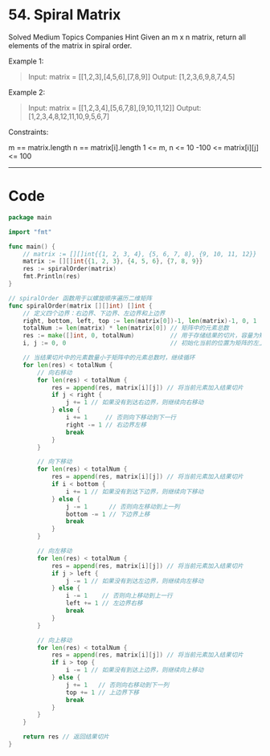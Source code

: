 # 54. Spiral Matrix
Solved
Medium
Topics
Companies
Hint
Given an m x n matrix, return all elements of the matrix in spiral order.


Example 1:
> Input: matrix = [[1,2,3],[4,5,6],[7,8,9]]
Output: [1,2,3,6,9,8,7,4,5]

Example 2:
> Input: matrix = [[1,2,3,4],[5,6,7,8],[9,10,11,12]]
Output: [1,2,3,4,8,12,11,10,9,5,6,7]


Constraints:

m == matrix.length
n == matrix[i].length
1 <= m, n <= 10
-100 <= matrix[i][j] <= 100

---

# Code
```go
package main

import "fmt"

func main() {
	// matrix := [][]int{{1, 2, 3, 4}, {5, 6, 7, 8}, {9, 10, 11, 12}}
	matrix := [][]int{{1, 2, 3}, {4, 5, 6}, {7, 8, 9}}
	res := spiralOrder(matrix)
	fmt.Println(res)
}

// spiralOrder 函数用于以螺旋顺序遍历二维矩阵
func spiralOrder(matrix [][]int) []int {
	// 定义四个边界：右边界、下边界、左边界和上边界
	right, bottom, left, top := len(matrix[0])-1, len(matrix)-1, 0, 1
	totalNum := len(matrix) * len(matrix[0]) // 矩阵中的元素总数
	res := make([]int, 0, totalNum)          // 用于存储结果的切片，容量为矩阵中的元素总数
	i, j := 0, 0                             // 初始化当前的位置为矩阵的左上角

	// 当结果切片中的元素数量小于矩阵中的元素总数时，继续循环
	for len(res) < totalNum {
		// 向右移动
		for len(res) < totalNum {
			res = append(res, matrix[i][j]) // 将当前元素加入结果切片
			if j < right {
				j += 1 // 如果没有到达右边界，则继续向右移动
			} else {
				i += 1     // 否则向下移动到下一行
				right -= 1 // 右边界左移
				break
			}
		}

		// 向下移动
		for len(res) < totalNum {
			res = append(res, matrix[i][j]) // 将当前元素加入结果切片
			if i < bottom {
				i += 1 // 如果没有到达下边界，则继续向下移动
			} else {
				j -= 1      // 否则向左移动到上一列
				bottom -= 1 // 下边界上移
				break
			}
		}

		// 向左移动
		for len(res) < totalNum {
			res = append(res, matrix[i][j]) // 将当前元素加入结果切片
			if j > left {
				j -= 1 // 如果没有到达左边界，则继续向左移动
			} else {
				i -= 1    // 否则向上移动到上一行
				left += 1 // 左边界右移
				break
			}
		}

		// 向上移动
		for len(res) < totalNum {
			res = append(res, matrix[i][j]) // 将当前元素加入结果切片
			if i > top {
				i -= 1 // 如果没有到达上边界，则继续向上移动
			} else {
				j += 1   // 否则向右移动到下一列
				top += 1 // 上边界下移
				break
			}
		}
	}

	return res // 返回结果切片
}
```